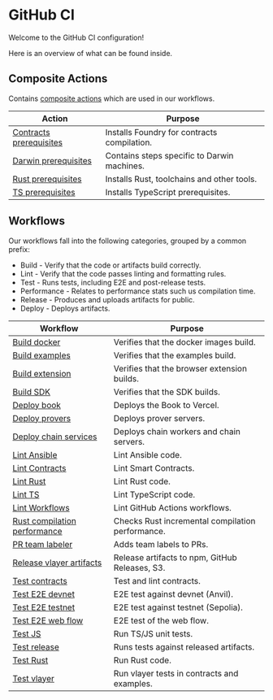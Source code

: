 # GitHub CI

Welcome to the GitHub CI configuration!

Here is an overview of what can be found inside.

## Composite Actions

Contains [composite actions](https://docs.github.com/en/actions/sharing-automations/avoiding-duplication) which are used in our workflows.

| Action | Purpose |
| --- | --- |
| [Contracts prerequisites](/.github/actions/contracts-prerequisites/action.yml) | Installs Foundry for contracts compilation. |
| [Darwin prerequisites](/.github/actions/darwin-prerequisites/action.yml) | Contains steps specific to Darwin machines. |
| [Rust prerequisites](/.github/actions/rust-prerequisites/action.yml) | Installs Rust, toolchains and other tools. |
| [TS prerequisites](/.github/actions/ts-prerequisites/action.yml) | Installs TypeScript prerequisites. |

## Workflows

Our workflows fall into the following categories, grouped by a common prefix:

- Build - Verify that the code or artifacts build correctly.
- Lint - Verify that the code passes linting and formatting rules.
- Test - Runs tests, including E2E and post-release tests.
- Performance - Relates to performance stats such us compilation time.
- Release - Produces and uploads artifacts for public.
- Deploy - Deploys artifacts.

| Workflow | Purpose |
| --- | --- |
| [Build docker](/.github/workflows/build_docker.yaml) | Verifies that the docker images build. |
| [Build examples](/.github/workflows/build_examples.yaml) | Verifies that the examples build. |
| [Build extension](/.github/workflows/build_extension.yaml) | Verifies that the browser extension builds. |
| [Build SDK](/.github/workflows/build_sdk.yaml) | Verifies that the SDK builds. |
| [Deploy book](/.github/workflows/deploy_book.yaml) | Deploys the Book to Vercel. |
| [Deploy provers](/.github/workflows/deploy_provers.yaml) | Deploys prover servers. |
| [Deploy chain services](/.github/workflows/deploy_chain_services.yaml) | Deploys chain workers and chain servers. |
| [Lint Ansible](/.github/workflows/lint_ansible.yaml) | Lint Ansible code. |
| [Lint Contracts](/.github/workflows/lint_contracts.yaml) | Lint Smart Contracts. |
| [Lint Rust](/.github/workflows/lint_rust.yaml) | Lint Rust code. |
| [Lint TS](/.github/workflows/lint_ts.yaml) | Lint TypeScript code. |
| [Lint Workflows](/.github/workflows/lint_workflows.yaml) | Lint GitHub Actions workflows. |
| [Rust compilation performance](/.github/workflows/performance_rust_compilation.yaml) | Checks Rust incremental compilation performance. |
| [PR team labeler](/.github/workflows/pr_team_labeler.yaml) | Adds team labels to PRs. |
| [Release vlayer artifacts](/.github/workflows/release.yaml) | Release artifacts to npm, GitHub Releases, S3. |
| [Test contracts](/.github/workflows/test_contracts.yaml) | Test and lint contracts. |
| [Test E2E devnet](/.github/workflows/test_e2e_devnet.yaml) | E2E test against devnet (Anvil). |
| [Test E2E testnet](/.github/workflows/test_e2e_testnet.yaml) | E2E test against testnet (Sepolia). |
| [Test E2E web flow](/.github/workflows/test_e2e_web_flow.yaml) | E2E test of the web flow. |
| [Test JS](/.github/workflows/test_js.yaml) | Run TS/JS unit tests. |
| [Test release](/.github/workflows/test_release.yaml) | Runs tests against released artifacts. |
| [Test Rust](/.github/workflows/test_rust.yaml) | Run Rust code. |
| [Test vlayer](/.github/workflows/test_vlayer.yaml) | Run vlayer tests in contracts and examples. |
